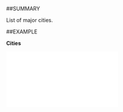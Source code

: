 
##SUMMARY

List of major cities.


##EXAMPLE

**Cities**



![](..\..\Examples\vbs\SOTimeZoneItem.Cities.vbs.txt)

